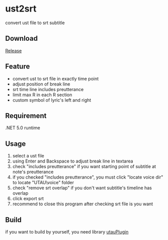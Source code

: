 # ust2srt
convert ust file to srt subtitle

## Download
[Release](https://github.com/namaeclog/ust2srt/releases)

## Feature
* convert ust to srt file in exactly time point
* adjust position of break line
* srt time line includes preutterance
* limit max R in each R section
* custom symbol of lyric's left and right

## Requirement
.NET 5.0 runtime

## Usage
1. select a ust file
2. using Enter and Backspace to adjust break line in textarea
3. check "includes preutterance" if you want starting point of subtitle at note's preutterance
4. if you checked "includes preutterance", you must click "locate voice dir" to locate "UTAU\voice" folder
5. check "remove srt overlap" if you don't want subtitle's timeline has overlap
6. click export srt
7. recommend to close this program after checking srt file is you want

## Build
if you want to build by yourself, you need library [utauPlugin](https://github.com/delta-kimigatame/utauPlugin)
